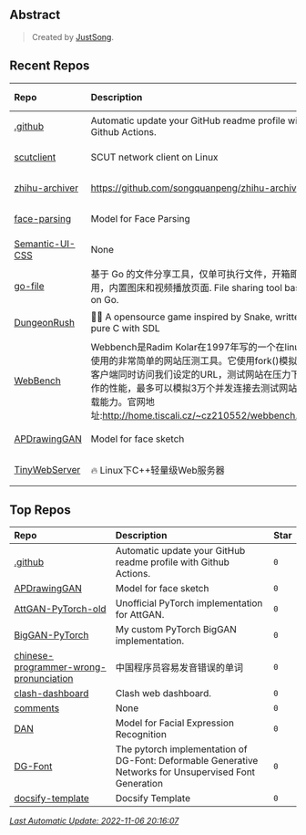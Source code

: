 ## Abstract
> Created by [JustSong](https://github.com/songquanpeng).

## Recent Repos
|Repo|Description|Last Update|
|:--|:--|:--|
|[.github](https://github.com/justsong-lab/.github)|Automatic update your GitHub readme profile with Github Actions.|`2022-10-30 20:18:12`|
|[scutclient](https://github.com/justsong-lab/scutclient)|SCUT network client on Linux|`2022-10-13 20:38:21`|
|[zhihu-archiver](https://github.com/justsong-lab/zhihu-archiver)|https://github.com/songquanpeng/zhihu-archiver|`2022-10-10 10:39:52`|
|[face-parsing](https://github.com/justsong-lab/face-parsing)|Model for Face Parsing|`2022-09-08 16:50:23`|
|[Semantic-UI-CSS](https://github.com/justsong-lab/Semantic-UI-CSS)|None|`2022-08-21 02:59:10`|
|[go-file](https://github.com/justsong-lab/go-file)|基于 Go 的文件分享工具，仅单可执行文件，开箱即用，内置图床和视频播放页面. File sharing tool based on Go.|`2022-08-19 09:54:27`|
|[DungeonRush](https://github.com/justsong-lab/DungeonRush)|👾🐍 A opensource game inspired by Snake, written in pure C with SDL|`2022-08-18 23:39:54`|
|[WebBench](https://github.com/justsong-lab/WebBench)|Webbench是Radim Kolar在1997年写的一个在linux下使用的非常简单的网站压测工具。它使用fork()模拟多个客户端同时访问我们设定的URL，测试网站在压力下工作的性能，最多可以模拟3万个并发连接去测试网站的负载能力。官网地址:http://home.tiscali.cz/~cz210552/webbench.html|`2022-07-23 22:30:15`|
|[APDrawingGAN](https://github.com/justsong-lab/APDrawingGAN)|Model for face sketch|`2022-07-20 19:54:22`|
|[TinyWebServer](https://github.com/justsong-lab/TinyWebServer)|:fire: Linux下C++轻量级Web服务器|`2022-07-18 19:27:27`|

## Top Repos
|Repo|Description|Star|
|:--|:--|:--|
|[.github](https://github.com/justsong-lab/.github)|Automatic update your GitHub readme profile with Github Actions.|`0`|
|[APDrawingGAN](https://github.com/justsong-lab/APDrawingGAN)|Model for face sketch|`0`|
|[AttGAN-PyTorch-old](https://github.com/justsong-lab/AttGAN-PyTorch-old)|Unofficial PyTorch implementation for AttGAN.|`0`|
|[BigGAN-PyTorch](https://github.com/justsong-lab/BigGAN-PyTorch)|My custom PyTorch BigGAN implementation.|`0`|
|[chinese-programmer-wrong-pronunciation](https://github.com/justsong-lab/chinese-programmer-wrong-pronunciation)|中国程序员容易发音错误的单词|`0`|
|[clash-dashboard](https://github.com/justsong-lab/clash-dashboard)|Clash web dashboard.|`0`|
|[comments](https://github.com/justsong-lab/comments)|None|`0`|
|[DAN](https://github.com/justsong-lab/DAN)|Model for Facial Expression Recognition|`0`|
|[DG-Font](https://github.com/justsong-lab/DG-Font)|The pytorch implementation of  DG-Font: Deformable Generative Networks for Unsupervised Font Generation|`0`|
|[docsify-template](https://github.com/justsong-lab/docsify-template)|Docsify Template|`0`|



*[Last Automatic Update: 2022-11-06 20:16:07](https://github.com/justsong-lab/.github)*
